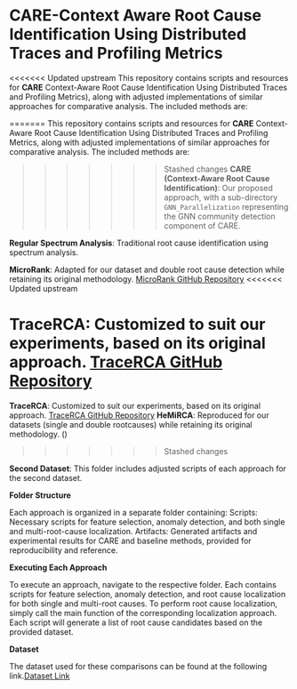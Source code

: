 # CARE-Context Aware Root Cause Identification Using Distributed Traces and Profiling Metrics
<<<<<<< Updated upstream
This repository contains scripts and resources for **CARE** Context-Aware Root Cause Identification Using Distributed Traces and Profiling Metrics), along with adjusted implementations of similar approaches for comparative analysis. The included methods are:

=======
This repository contains scripts and resources for **CARE** Context-Aware Root Cause Identification Using Distributed Traces and Profiling Metrics, along with adjusted implementations of similar approaches for comparative analysis. The included methods are:
>>>>>>> Stashed changes
**CARE (Context-Aware Root Cause Identification)**: Our proposed approach, with a sub-directory `GNN_Parallelization` representing the GNN community detection component of CARE.

**Regular Spectrum Analysis**: Traditional root cause identification using spectrum analysis.

**MicroRank**: Adapted for our dataset and double root cause detection while retaining its original methodology. [MicroRank GitHub Repository](https://github.com/IntelligentDDS/MicroRank/tree/main)
<<<<<<< Updated upstream

**TraceRCA**: Customized to suit our experiments, based on its original approach. [TraceRCA GitHub Repository](https://github.com/NetManAIOps/TraceRCA)
=======
**TraceRCA**: Customized to suit our experiments, based on its original approach. [TraceRCA GitHub Repository]([https://github.com/IntelligentDDS/MicroRank/tree/main](https://github.com/NetManAIOps/TraceRCA?tab=readme-ov-file))
**HeMiRCA**: Reproduced for our datasets (single and double rootcauses) while retaining its original methodology.
()
>>>>>>> Stashed changes

**Second Dataset**: This folder includes adjusted scripts of each approach for the second dataset.



**Folder Structure**

Each approach is organized in a separate folder containing:
Scripts: Necessary scripts for feature selection, anomaly detection, and both single and multi-root-cause localization.
Artifacts: Generated artifacts and experimental results for CARE and baseline methods, provided for reproducibility and reference.



**Executing Each Approach**

To execute an approach, navigate to the respective folder. Each contains scripts for feature selection, anomaly detection, and root cause localization for both single and multi-root causes. To perform root cause localization, simply call the main function of the corresponding localization approach. Each script will generate a list of root cause candidates based on the provided dataset.



**Dataset**

The dataset used for these comparisons can be found at the following link.[Dataset Link](https://onedrive.live.com/?authkey=%21AAUszKmCUiodw94&id=BF4BCE76A3C5838D%21108&cid=BF4BCE76A3C5838D)
